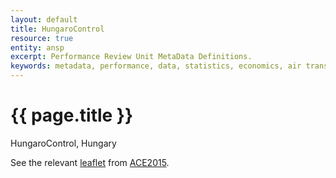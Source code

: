 ```yaml
---
layout: default
title: HungaroControl
resource: true
entity: ansp
excerpt: Performance Review Unit MetaData Definitions.
keywords: metadata, performance, data, statistics, economics, air transport, flights, europe, cost efficiency
---
```

# {{ page.title }}

HungaroControl, Hungary

See the relevant [leaflet][leaf] from [ACE2015].

[leaf]: <HungaroControl_Hungary_ACE_2015.pdf> "ACE 2015 Benchmarking Report Factsheet: {{ page.title }}"

[ACE2015]: <http://www.eurocontrol.int/publications/atm-cost-effectiveness-ace-2015-benchmarking-report-2016-2020-outlook> "ACE 2015 Benchmarking Report"
